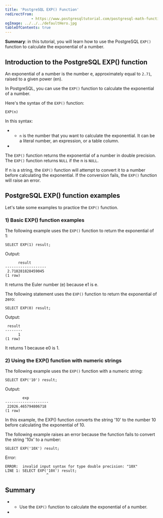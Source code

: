 ```yaml
---
title: 'PostgreSQL EXP() Function'
redirectFrom: 
            - https://www.postgresqltutorial.com/postgresql-math-functions/postgresql-exp/
ogImage: ../../../defaultHero.jpg
tableOfContents: true
---
```


**Summary**: in this tutorial, you will learn how to use the PostgreSQL `EXP()` function to calculate the exponential of a number.



## Introduction to the PostgreSQL EXP() function



An exponential of a number is the number e, approximately equal to `2.71`, raised to a given power (en).



In PostgreSQL, you can use the `EXP()` function to calculate the exponential of a number.



Here's the syntax of the `EXP()` function:



```
EXP(n)
```



In this syntax:



- - `n` is the number that you want to calculate the exponential. It can be a literal number, an expression, or a table column.
- 


The `EXP()` function returns the exponential of a number in double precision. The `EXP()` function returns `NULL` if the n is `NULL`.



If n is a string, the `EXP()` function will attempt to convert it to a number before calculating the exponential. If the conversion fails, the `EXP()` function will raise an error.



## PostgreSQL EXP() function examples



Let's take some examples to practice the `EXP()` function.



### 1) Basic EXP() function examples



The following example uses the `EXP()` function to return the exponential of 1:



```
SELECT EXP(1) result;
```



Output:



```
      result
-------------------
 2.718281828459045
(1 row)
```



It returns the Euler number (e) because e1 is e.



The following statement uses the `EXP()` function to return the exponential of zero:



```
SELECT EXP(0) result;
```



Output:



```
 result
--------
      1
(1 row)
```



It returns 1 because e0 is 1.



### 2) Using the EXP() function with numeric strings



The following example uses the `EXP()` function with a numeric string:



```
SELECT EXP('10') result;
```



Output:



```
        exp
--------------------
 22026.465794806718
(1 row)
```



In this example, the EXP() function converts the string '10' to the number 10 before calculating the exponential of 10.



The following example raises an error because the function fails to convert the string '10x' to a number:



```
SELECT EXP('10X') result;
```



Error:



```
ERROR:  invalid input syntax for type double precision: "10X"
LINE 1: SELECT EXP('10X') result;
                   ^
```



## Summary



- - Use the `EXP()` function to calculate the exponential of a number.
- 
